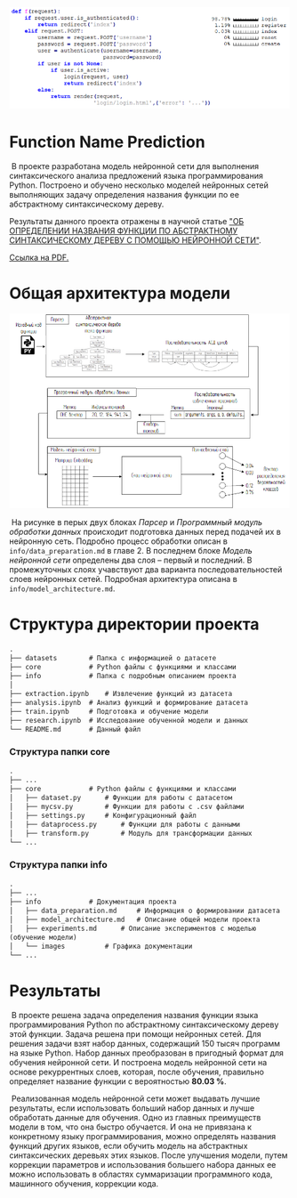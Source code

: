 <img src="info/images/login_snippet.png" style="zoom:80%;" />

# Function Name Prediction

​	В проекте разработана модель нейронной сети для выполнения синтаксического анализа предложений языка программирования Python. Построено и обучено несколько моделей нейронных сетей выполняющих задачу определения названия функции по ее абстрактному синтаксическому дереву.

Результаты данного проекта отражены в научной статье ["ОБ ОПРЕДЕЛЕНИИ НАЗВАНИЯ ФУНКЦИИ ПО АБСТРАКТНОМУ СИНТАКСИЧЕСКОМУ ДЕРЕВУ С ПОМОЩЬЮ НЕЙРОННОЙ СЕТИ"](https://cyberleninka.ru/article/n/ob-opredelenii-nazvaniya-funktsii-po-abstraktnomu-sintaksicheskomu-derevu-s-pomoschyu-neyronnoy-seti).

[Ссылка на PDF.](https://cyberleninka.ru/article/n/ob-opredelenii-nazvaniya-funktsii-po-abstraktnomu-sintaksicheskomu-derevu-s-pomoschyu-neyronnoy-seti/pdf)


# Общая архитектура модели

<img src="info/images/main_architecture.png"  />

​		На рисунке в перых двух блоках *Парсер* и *Программный модуль обработки данных* происходит подготовка данных перед подачей их в нейронную сеть. Подробно процесс обработки описан в `info/data_preparation.md` в главе 2. В последнем блоке *Модель нейронной сети* определены два слоя – первый и последний. В промежуточных слоях учавствуют два варианта последовательностей слоев нейронных сетей. Подробная архитектура описана в `info/model_architecture.md`.



# Структура директории проекта

```
.
├── datasets		# Папка с информацией о датасете
├── core   	    	# Python файлы с функциями и классами
├── info   	    	# Папка с подробным описанием проекта
│
├── extraction.ipynb 	# Извлечение функций из датасета
├── analysis.ipynb 	# Анализ функций и формирование датасета
├── train.ipynb 	# Подготовка и обучение модели
├── research.ipynb 	# Исследование обученной модели и данных
└── README.md 		# Данный файл
```

### Структура папки core

```
.
├── ...
├── core			# Python файлы с функциями и классами
│   ├── dataset.py 		# Функции для работы с датасетом
│   ├── mycsv.py 		# Функции для работы с .csv файлами
│   ├── settings.py		# Конфигурационный файл
│   ├── dataprocess.py 		# Функции для работы с данными
│   ├── transform.py 		# Модуль для трансформации данных
└── ...
```

### Структура папки info

```
.
├── ...
├── info			# Документация проекта
│   ├── data_preparation.md 	# Информация о формировании датасета
│   ├── model_architecture.md 	# Описание общей модели проекта
│   ├── experiments.md		# Описание экспериментов с моделью (обучение модели)
│   └── images			# Графика документации
└── ...
```



# Результаты

​	В проекте решена задача определения названия функции языка программирования Python по абстрактному синтаксическому дереву этой функции. Задача решена при помощи нейронных сетей. Для решения задачи взят набор данных, содержащий 150 тысяч программ на языке Python. Набор данных преобразован в пригодный формат для обучения нейронной сети. И построена модель нейронной сети на основе рекуррентных слоев, которая, после обучения, правильно определяет название функции с вероятностью **80.03 %**.

​	Реализованная модель нейронной сети может выдавать лучшие результаты, если использовать больший набор данных и лучше обработать данные для обучения. Одно из главных преимуществ модели в том, что она быстро обучается. И она не привязана к конкретному языку программирования, можно определять названия функций других языков, если обучить модель на абстрактных синтаксических деревьях этих языков.  После улучшения модели, путем коррекции параметров и использования большего набора данных ее можно использовать в областях суммаризации программного кода, машинного обучения, коррекции кода.

